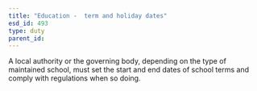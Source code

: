 ```yaml
---
title: "Education -  term and holiday dates"
esd_id: 493
type: duty
parent_id:  
---
```


A local authority or the governing body, depending on the type of maintained school, must set the start and end dates of school terms and comply with regulations when so doing.

